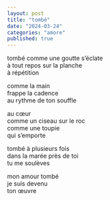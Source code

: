 ```yaml
---
layout: post
title: "tombé"
date: "2024-03-24"
categories: "amore"
published: true
---
```


tombé
comme une goutte s’éclate  
à tout repos sur la planche  
à répétition  

comme la main  
frappe la cadence  
au rythme de ton souffle  

au cœur  
comme un ciseau sur le roc  
comme une toupie  
qui s’emporte  

tombé à plusieurs fois  
dans la marée près de toi  
tu me soulèves  

mon amour tombé  
je suis devenu  
ton œuvre  
